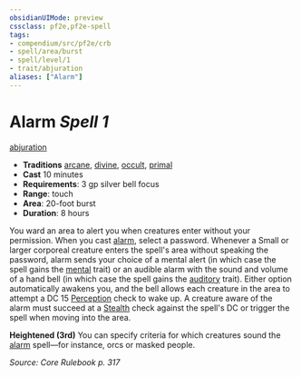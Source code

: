 ```yaml
---
obsidianUIMode: preview
cssclass: pf2e,pf2e-spell
tags:
- compendium/src/pf2e/crb
- spell/area/burst
- spell/level/1
- trait/abjuration
aliases: ["Alarm"]
---
```

# Alarm *Spell 1*   
[abjuration](abjuration.md "Abjuration School Trait")  

- **Traditions** [arcane](arcane.md "Arcane Tradition Trait"), [divine](divine.md "Divine Tradition Trait"), [occult](occult.md "Occult Tradition Trait"), [primal](primal.md "Primal Tradition Trait")
- **Cast** 10 minutes 
- **Requirements**: 3 gp silver bell focus
- **Range**: touch
- **Area**: 20-foot burst
- **Duration**: 8 hours

You ward an area to alert you when creatures enter without your permission. When you cast [alarm](alarm.md), select a password. Whenever a Small or larger corporeal creature enters the spell's area without speaking the password, alarm sends your choice of a mental alert (in which case the spell gains the [mental](mental.md "Mental Effect Trait") trait) or an audible alarm with the sound and volume of a hand bell (in which case the spell gains the [auditory](auditory.md "Auditory Effect Trait") trait). Either option automatically awakens you, and the bell allows each creature in the area to attempt a DC 15 [Perception](skills.md#Perception) check to wake up. A creature aware of the alarm must succeed at a [Stealth](skills.md#Stealth) check against the spell's DC or trigger the spell when moving into the area.

**Heightened (3rd)** You can specify criteria for which creatures sound the [alarm](alarm.md) spell—for instance, orcs or masked people.

*Source: Core Rulebook p. 317*